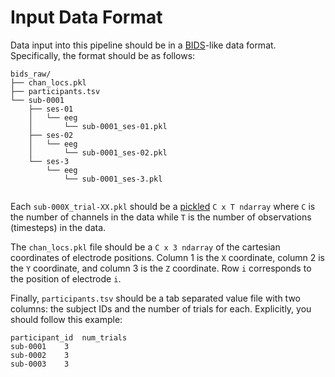 # Input Data Format
Data input into this pipeline should be in a [BIDS](http://bids.neuroimaging.io/)-like data format.
Specifically, the format should be as follows:

```
bids_raw/
├── chan_locs.pkl
├── participants.tsv
└── sub-0001
    ├── ses-01
    │   └── eeg
    │       └── sub-0001_ses-01.pkl
    ├── ses-02
    │   └── eeg
    │       └── sub-0001_ses-02.pkl
    └── ses-3
        └── eeg
            └── sub-0001_ses-3.pkl


```

Each `sub-000X_trial-XX.pkl` should be a [pickled](https://docs.python.org/2/library/pickle.html) `C x T ndarray` where `C`
is the number of channels in the data while `T` is the number of observations (timesteps) in the data.

The `chan_locs.pkl` file should be a `C x 3 ndarray` of the cartesian coordinates of electrode positions.
Column 1 is the `X` coordinate, column 2 is the `Y` coordinate, and column 3 is the `Z` coordinate.
Row `i` corresponds to the position of electrode `i`.

Finally, `participants.tsv` should be a tab separated value file with two columns: the subject IDs and the number of trials for each. Explicitly, you should follow this example:
```
participant_id	num_trials
sub-0001	3
sub-0002	3
sub-0003	3
```
